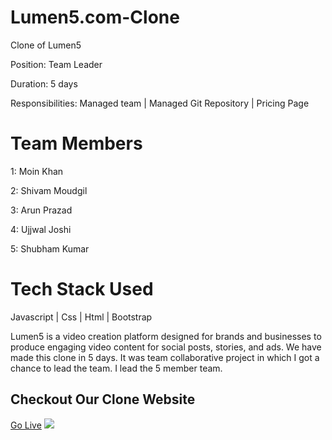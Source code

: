 <h1>Lumen5.com-Clone</h1>


<p>Clone of Lumen5</p>

<p>Position: Team Leader<p>

<p>Duration: 5 days </p>

<p>Responsibilities: Managed team | Managed Git Repository | Pricing Page </p>

<h1>Team Members</h1>
<p>1: Moin Khan</p>
<p>2: Shivam Moudgil</p>
<p>3: Arun Prazad</p>
<p>4: Ujjwal Joshi</p>
<p>5: Shubham Kumar</p>

<h1>Tech Stack Used</h1>
<p>Javascript | Css | Html | Bootstrap</p>
<p>Lumen5 is a video creation platform designed for brands and businesses to produce engaging video content for social posts, stories, and ads. We have made this clone in 5 days. It was team collaborative project in which I got a chance to lead the team. I lead the 5 member team.</p>

<h2>Checkout Our Clone Website</h2>
<a href = "https://lumen5project2.netlify.app/" >Go Live</a>

<img src = "Lumen5.com-clone/Imagesforgithubreadme/lumen5.png">

